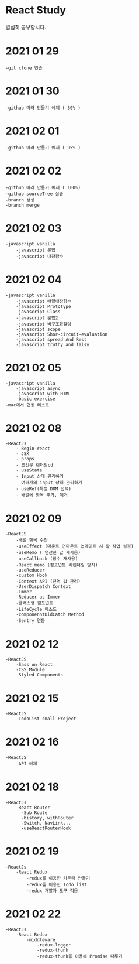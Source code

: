 # React Study

열심히 공부합시다.

# 2021 01 29

    -git clone 연습

# 2021 01 30

    -github 따라 만들기 예제 ( 50% )

# 2021 02 01

    -github 따라 만들기 예제 ( 95% )

# 2021 02 02

    -github 따라 만들기 예제 ( 100%)
    -github sourceTree 실습
    -branch 생성
    -branch merge

# 2021 02 03

    -javascript vanilla
        -javascript 문법
        -javascript 내장함수

# 2021 02 04

    -javascript vanilla
        -javascript 배열내장함수
        -javascript Prototype
        -javascript Class
        -javascript 문법2
        -javascript 비구조화할당
        -javascript scope
        -javascript Shor-circuit-evaluation
        -javascript spread And Rest
        -javascript truthy and falsy

# 2021 02 05

    -javascript vanilla
        -javascript async
        -javascript with HTML
        -basic exercise
    -mac에서 연동 테스트

# 2021 02 08

    -ReactJs
        - Begin-react
        - JSX
        - props
        - 조건부 렌더링cd 
        - useState
        - Input 상태 관리하기
        - 여러개의 input 상태 관리하기
        - useRef(특정 DOM 선택)
        - 배열에 항목 추가, 제거

# 2021 02 09

    -ReactJS
        -배열 항목 수정
        -useEffect (마운트 언마운트 업데이트 시 할 작업 설정)
        -useMemo ( 연산한 값 재사용)
        -useCallback (함수 재사용)
        -React.memo (컴포넌트 리렌더링 방지)
        -useReducer
        -custom Hook
        -Context API (전역 값 관리)
        -UserDispatch Context
        -Immer
        -Reducer as Immer
        -클래스형 컴포넌트
        -LifeCycle 메소드
        -componenntDidCatch Method
        -Sentry 연동

# 2021 02 12

    -ReactJS
        -Sass on React
        -CSS Module
        -Styled-Components

# 2021 02 15
    -ReactJS
        -TodoList small Project

# 2021 02 16
    -ReactJS
        -API 예제

# 2021 02 18
    -ReactJs
        -React Router
          -Sub Route
          -history, withRouter
          -Switch, NavLink...
          -useReactRouterHook

# 2021 02 19
    -ReactJs
        -React Redux
            -redux를 이용한 카운터 만들기
            -redux를 이용한 Todo list 
            -redux 개발자 도구 적용 
            
# 2021 02 22
    -ReactJs
        -React Redux 
            -middleware
                -redux-logger
                -redux-thunk
                -redux-thunk를 이용해 Promise 다루기